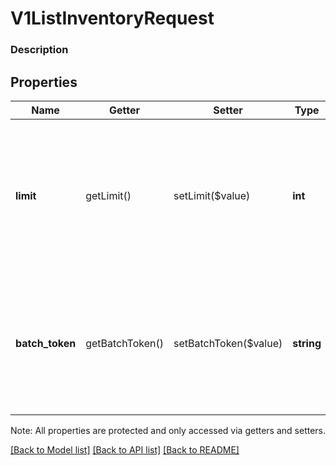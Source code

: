 # V1ListInventoryRequest

### Description



## Properties
Name | Getter | Setter | Type | Description | Notes
------------ | ------------- | ------------- | ------------- | ------------- | -------------
**limit** | getLimit() | setLimit($value) | **int** | The maximum number of inventory entries to return in a single response. This value cannot exceed 1000. | [optional] 
**batch_token** | getBatchToken() | setBatchToken($value) | **string** | A pagination cursor to retrieve the next set of results for your original query to the endpoint. | [optional] 

Note: All properties are protected and only accessed via getters and setters.

[[Back to Model list]](../../README.md#documentation-for-models) [[Back to API list]](../../README.md#documentation-for-api-endpoints) [[Back to README]](../../README.md)


